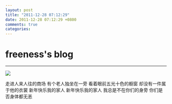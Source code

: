 ```yaml
---
layout: post
title: "2011-12-28 07:12:29"
date: 2011-12-28 07:12:29 +0800
comments: true
categories: 
---
```


# freeness's blog

----------

![](http://okqmqrbgo.bkt.clouddn.com/201112280712291.jpg)

>
走进人来人往的商场
有个老人独坐在一旁
看着眼前五光十色的橱窗
却没有一件属于他的衣裳
新年快乐我的家人
新年快乐我的家人
我总是不在你们的身旁
你们是否身体都无恙